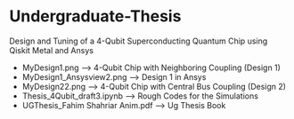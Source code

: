 # Undergraduate-Thesis
Design and Tuning of a 4-Qubit Superconducting Quantum Chip using Qiskit Metal and Ansys
* MyDesign1.png --> 4-Qubit Chip with Neighboring Coupling (Design 1)
* MyDesign1_Ansysview2.png --> Design 1 in Ansys
* MyDesign22.png --> 4-Qubit Chip with Central Bus Coupling (Design 2)
* Thesis_4Qubit_draft3.ipynb --> Rough Codes for the Simulations
* UGThesis_Fahim Shahriar Anim.pdf --> Ug Thesis Book
